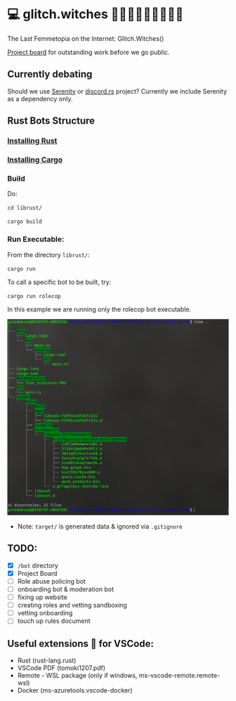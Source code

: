 # 💻 glitch.witches 🧙‍♀️✨🧙🏿‍♀️🧙🏻‍♀️
The Last Femmetopia on the Internet: Glitch.Witches()

[Project board](https://github.com/wiredsister/glitch.witches/projects/1?add_cards_query=is%3Aopen) for outstanding work before we go public.

## Currently debating 

Should we use [Serenity](https://github.com/serenity-rs/serenity) or [discord.rs](https://github.com/SpaceManiac/discord-rs) project? Currently we include Serenity as a dependency only.

## Rust Bots Structure 

### [Installing Rust](https://www.rust-lang.org/tools/install)

### [Installing Cargo](https://doc.rust-lang.org/book/ch01-01-installation.html)

### Build

Do:

`cd librust/`

`cargo build`

### Run Executable:

From the directory `librust/`:

`cargo run`

To call a specific bot to be built, try: 

`cargo run rolecop`

In this example we are running only the rolecop bot executable.

![Example Tree Filestructure for the Bots Directory](librust/documentation/Tree_structure.PNG)

* Note: `target/` is generated data & ignored via `.gitignore`

## TODO: 
- [x] `/bot` directory
- [x] Project Board
- [ ] Role abuse policing bot
- [ ] onboarding bot & moderation bot
- [ ] fixing up website
- [ ] creating roles and vetting sandboxing
- [ ] vetting onboarding
- [ ] touch up rules document

## Useful extensions 💾 for VSCode: 
- Rust (rust-lang.rust)
- VSCode PDF (tomoki1207.pdf)
- Remote - WSL package (only if windows, ms-vscode-remote.remote-wsl)
- Docker (ms-azuretools.vscode-docker)
